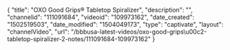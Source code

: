 {
    "title": "OXO Good Grips&reg; Tabletop Spiralizer",
    "description": "",
    "channelid": "111091684",
    "videoid": "109973162",
    "date_created": "1502519503",
    "date_modified": "1504049173",
    "type": "captivate",
    "layout": "channelVideo",
    "url": "\/bbbusa-latest-videos\/oxo-good-grips\u00c2-tabletop-spiralizer-2-notes\/111091684-109973162"
}